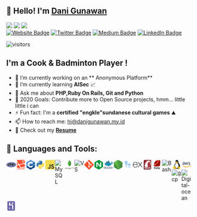 👋 Hello! I'm [Dani Gunawan](http://danigunawan.github.io/)
----------------------


![](https://img.shields.io/badge/Engineering%20-Telco%20-blue)  ![](https://img.shields.io/badge/Studying%20-AI%20Scientist%20-brightgreen)  ![](https://img.shields.io/badge/Love-Innovation-yellow)    
[![Website Badge](https://img.shields.io/badge/-danigunawan.my.id-4E69C8?style=flat-square&labelColor=4E69C8&logo=Firefox&link=https://danigunawan.my.id)](http://danigunawan.my.id) 
[![Twitter Badge](https://img.shields.io/badge/-@danigunawan-00acee?style=flat-square&labelColor=00acee&logo=twitter&logoColor=white&link=https://#)](https://#) 
[![Medium Badge](https://img.shields.io/badge/-@danigunawan-14c767?style=flat-square&labelColor=14c767&logo=Medium&link=https://medium.com/@danigunawan)](https://medium.com/@danigunawan) 
[![LinkedIn Badge](https://img.shields.io/badge/-@danigunawan-0e76a8?style=flat-square&labelColor=0e76a8&logo=LinkedIn&link=https://www.linkedin.com/in/danigunawan/)](https://www.linkedin.com/in/dani-gunawan/)

![visitors](https://visitor-badge.laobi.icu/badge?page_id=danigunawan.profile.id)

## I'm a Cook & Badminton Player !
- 🔭 I’m currently working on an ** Anonymous Platform**
- 🌱 I’m currently learning **AISec** 📈
- 💬 Ask me about **PHP,Ruby On Rails, Git and Python**
- 🥅 2020 Goals: Contribute more to Open Source projects, hmm... little little i can
- ⚡ Fun fact: I'm a **certified "engkle"sundanese cultural games** ⛰️
- 📫 How to reach me: hi@danigunawan.my.id
- 📝 Check out my **[Resume](https://daniguanwan.github.io/my-resume/resume.pdf)**

## 🚀 Languages and Tools:

<img align="left" alt="Laravel" width="26px" src="https://raw.githubusercontent.com/devicons/devicon/master/icons/php/php-original.svg"/>
<img align="left" alt="Laravel" width="26px" src="https://raw.githubusercontent.com/devicons/devicon/master/icons/laravel/laravel-plain-wordmark.svg"/>
<img align="left" alt="CPP" width="26px" src="https://raw.githubusercontent.com/github/explore/80688e429a7d4ef2fca1e82350fe8e3517d3494d/topics/cpp/cpp.png" />
<img align="left" alt="Python" width="26px" src="https://raw.githubusercontent.com/devicons/devicon/master/icons/python/python-original.svg" />
<img align="left" alt="JavaScript" width="26px" src="https://raw.githubusercontent.com/devicons/devicon/master/icons/javascript/javascript-original.svg" />
<img align="left" alt="MySQL" width="26px" src="https://www.mysql.com/common/logos/logo-mysql-170x115.png" />
<img align="left" alt="MongoDB" width="26px" src="https://raw.githubusercontent.com/devicons/devicon/master/icons/mongodb/mongodb-original-wordmark.svg" />
<img align="left" alt="VS" width="26px" src="https://upload.wikimedia.org/wikipedia/commons/thumb/9/9a/Visual_Studio_Code_1.35_icon.svg/240px-Visual_Studio_Code_1.35_icon.svg.png" />
<img align="left" alt="Git" width="26px" src="https://raw.githubusercontent.com/devicons/devicon/master/icons/git/git-original.svg"/>
<img align="left" alt="NGINX" width="26px" src="https://raw.githubusercontent.com/devicons/devicon/master/icons/nginx/nginx-original.svg"/>
<img align="left" alt="Docker" width="26px" src="https://raw.githubusercontent.com/devicons/devicon/master/icons/docker/docker-original-wordmark.svg" />
<img align="left" alt="NodeJS" width="26px" src="https://raw.githubusercontent.com/devicons/devicon/master/icons/nodejs/nodejs-original.svg" />
<img align="left" alt="Actions" width="26px" src="https://raw.githubusercontent.com/github/explore/2c7e603b797535e5ad8b4beb575ab3b7354666e1/topics/actions/actions.png" />
<img align="left" alt="ExpressJS" width="26px" src="https://raw.githubusercontent.com/devicons/devicon/master/icons/express/express-original.svg"/>
<img align="left" alt="RubyOnRails" width="26px" src="https://raw.githubusercontent.com/devicons/devicon/master/icons/rails/rails-original-wordmark.svg"/>
<img align="left" alt="Ruby" width="26px" src="https://raw.githubusercontent.com/devicons/devicon/master/icons/ruby/ruby-original-wordmark.svg"/>
<img align="left" alt="Bash" width="26px" src="https://upload.wikimedia.org/wikipedia/commons/thumb/4/4b/Bash_Logo_Colored.svg/240px-Bash_Logo_Colored.svg.png" />
<img align="left" alt="Linux" width="26px" src="https://raw.githubusercontent.com/devicons/devicon/master/icons/linux/linux-original.svg" />
<img align="left" alt="AWS" width="26px" src="https://raw.githubusercontent.com/github/explore/80688e429a7d4ef2fca1e82350fe8e3517d3494d/topics/aws/aws.png" />
<img align="left" alt="gcp" width="26px" src="https://parshnt.github.io/assets/icons/gcp.png" />
<img align="left" alt="Digital-ocean" width="26px" src="https://upload.wikimedia.org/wikipedia/commons/thumb/f/ff/DigitalOcean_logo.svg/240px-DigitalOcean_logo.svg.png" />
<img align="left" alt="Heroku" width="26px" src="https://raw.githubusercontent.com/devicons/devicon/master/icons/heroku/heroku-plain.svg" />
